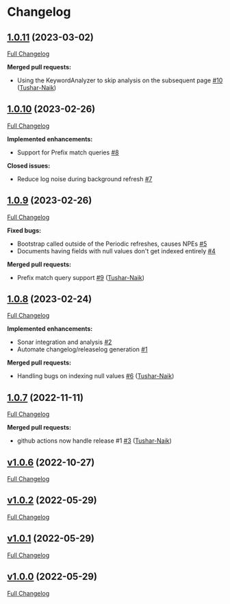 # Changelog

## [1.0.11](https://github.com/livetheoogway/forage/tree/1.0.11) (2023-03-02)

[Full Changelog](https://github.com/livetheoogway/forage/compare/1.0.10...1.0.11)

**Merged pull requests:**

- Using the KeywordAnalyzer to skip analysis on the subsequent page  [\#10](https://github.com/livetheoogway/forage/pull/10) ([Tushar-Naik](https://github.com/Tushar-Naik))

## [1.0.10](https://github.com/livetheoogway/forage/tree/1.0.10) (2023-02-26)

[Full Changelog](https://github.com/livetheoogway/forage/compare/1.0.9...1.0.10)

**Implemented enhancements:**

- Support for Prefix match queries [\#8](https://github.com/livetheoogway/forage/issues/8)

**Closed issues:**

- Reduce log noise during background refresh [\#7](https://github.com/livetheoogway/forage/issues/7)

## [1.0.9](https://github.com/livetheoogway/forage/tree/1.0.9) (2023-02-26)

[Full Changelog](https://github.com/livetheoogway/forage/compare/1.0.8...1.0.9)

**Fixed bugs:**

- Bootstrap called outside of the Periodic refreshes, causes NPEs [\#5](https://github.com/livetheoogway/forage/issues/5)
- Documents having fields with null values don't get indexed entirely [\#4](https://github.com/livetheoogway/forage/issues/4)

**Merged pull requests:**

- Prefix match query support [\#9](https://github.com/livetheoogway/forage/pull/9) ([Tushar-Naik](https://github.com/Tushar-Naik))

## [1.0.8](https://github.com/livetheoogway/forage/tree/1.0.8) (2023-02-24)

[Full Changelog](https://github.com/livetheoogway/forage/compare/1.0.7...1.0.8)

**Implemented enhancements:**

- Sonar integration and analysis [\#2](https://github.com/livetheoogway/forage/issues/2)
- Automate changelog/releaselog generation [\#1](https://github.com/livetheoogway/forage/issues/1)

**Merged pull requests:**

- Handling bugs on indexing null values [\#6](https://github.com/livetheoogway/forage/pull/6) ([Tushar-Naik](https://github.com/Tushar-Naik))

## [1.0.7](https://github.com/livetheoogway/forage/tree/1.0.7) (2022-11-11)

[Full Changelog](https://github.com/livetheoogway/forage/compare/v1.0.6...1.0.7)

**Merged pull requests:**

- github actions now handle release \#1 [\#3](https://github.com/livetheoogway/forage/pull/3) ([Tushar-Naik](https://github.com/Tushar-Naik))

## [v1.0.6](https://github.com/livetheoogway/forage/tree/v1.0.6) (2022-10-27)

[Full Changelog](https://github.com/livetheoogway/forage/compare/v1.0.2...v1.0.6)

## [v1.0.2](https://github.com/livetheoogway/forage/tree/v1.0.2) (2022-05-29)

[Full Changelog](https://github.com/livetheoogway/forage/compare/v1.0.1...v1.0.2)

## [v1.0.1](https://github.com/livetheoogway/forage/tree/v1.0.1) (2022-05-29)

[Full Changelog](https://github.com/livetheoogway/forage/compare/v1.0.0...v1.0.1)

## [v1.0.0](https://github.com/livetheoogway/forage/tree/v1.0.0) (2022-05-29)

[Full Changelog](https://github.com/livetheoogway/forage/compare/27613acaae8b31e0690c83184c3f50787b1995e0...v1.0.0)



